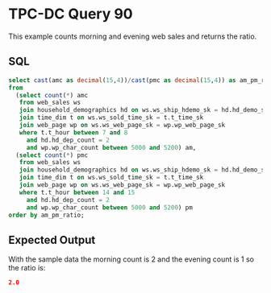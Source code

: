 # TPC-DC Query 90

This example counts morning and evening web sales and returns the ratio.

## SQL
```sql
select cast(amc as decimal(15,4))/cast(pmc as decimal(15,4)) as am_pm_ratio
from
  (select count(*) amc
   from web_sales ws
   join household_demographics hd on ws.ws_ship_hdemo_sk = hd.hd_demo_sk
   join time_dim t on ws.ws_sold_time_sk = t.t_time_sk
   join web_page wp on ws.ws_web_page_sk = wp.wp_web_page_sk
   where t.t_hour between 7 and 8
     and hd.hd_dep_count = 2
     and wp.wp_char_count between 5000 and 5200) am,
  (select count(*) pmc
   from web_sales ws
   join household_demographics hd on ws.ws_ship_hdemo_sk = hd.hd_demo_sk
   join time_dim t on ws.ws_sold_time_sk = t.t_time_sk
   join web_page wp on ws.ws_web_page_sk = wp.wp_web_page_sk
   where t.t_hour between 14 and 15
     and hd.hd_dep_count = 2
     and wp.wp_char_count between 5000 and 5200) pm
order by am_pm_ratio;
```

## Expected Output
With the sample data the morning count is 2 and the evening count is 1 so the ratio is:
```json
2.0
```
